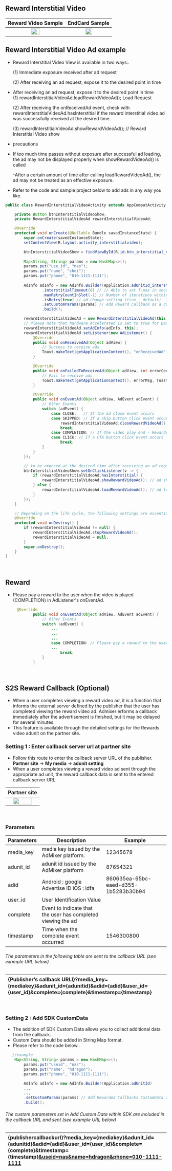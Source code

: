 ## Reward Interstitial Video

|                                                 Reward Video Sample                                                         | EndCard Sample
|:-------------------------------------------------------------------------------------------------------------------------:|:---:|
| <img src="https://github.com/Nasmedia-Tech/admixer_android_sdk_3.0/blob/main/images/reward.jpg"  width="40%" height="40%"/> |<img src="https://github.com/Nasmedia-Tech/admixer_android_sdk_3.0/blob/main/images/reward_endcard.jpg"  width="40%" height="40%"/>


## Reward Interstitial Video Ad example
- Reward Interstitial Video View is available in two ways:.

  (1) Immediate exposure received after ad request

  (2) After receiving an ad request, expose it to the desired point in time


- After receiving an ad request, expose it to the desired point in time  
  (1) rewardInterstitialVideoAd.loadRewardVideoAd(); Load Request

  (2) After receiving the onReceivedAd event, check with rewardInterstitialVideoAd.hasInterstitial if the reward interstitial video ad was successfully received at the desired time.
  
  (3) rewardInterstitialVideoAd.showRewardVideoAd(); // Reward Interstitial Video show


- precautions

- If too much time passes without exposure after successful ad loading, the ad may not be displayed properly when showRewardVideoAd() is called
  
  -After a certain amount of time after calling loadRewardVideoAd(), the ad may not be treated as an effective exposure.

- Refer to the code and sample project below to add ads in any way you like.
```java
public class RewardInterstitialVideoActivity extends AppCompatActivity {

    private Button btnInterstitialVideoShow;
    private RewardInterstitialVideoAd rewardInterstitialVideoAd;

    @Override
    protected void onCreate(@Nullable Bundle savedInstanceState) {
        super.onCreate(savedInstanceState);
        setContentView(R.layout.activity_interstitialvideo);

        btnInterstitialVideoShow = findViewById(R.id.btn_interstitial_video_show);
        
        Map<String, String> params = new HashMap<>();
        params.put("use_id", "nas");
        params.put("name", "choi");
        params.put("phone", "010-1111-1111");
		
        AdInfo adInfo = new AdInfo.Builder(Application.adUnitId_interstitialVideo) // adunit id issued by the AdMixer platform
                .interstitialTimeout(0) // // Able to set T-max in seconds (default: 0, 0 is treated as server designated time, server designated time: 20s)
                .maxRetryCountInSlot(-1) // Number of iterations within the reload time (-1 : infinity, 0 : no iterations, n : n iterations)
                .isRetry(true) // ad change setting (true - default). If false, callback immediately after one request
                .setCustomParams(params) // Add Reward Callback as a custom data map (Optional)
                .build();

        rewardInterstitialVideoAd = new RewardInterstitialVideoAd(this);
        // Please note that hardware Accelerated is set to true for Banner's parent activity to provide a smooth ad serving 
        rewardInterstitialVideoAd.setAdInfo(adInfo, this);
        rewardInterstitialVideoAd.setListener(new AdListener() {
            @Override
            public void onReceivedAd(Object adView) {
                // Success to receive ads
                Toast.makeText(getApplicationContext(), "onReceivedAd", Toast.LENGTH_SHORT).show();
            }

            @Override
            public void onFailedToReceiveAd(Object adView, int errorCode, String errorMsg) {
                // Fail to receive ads
                Toast.makeText(getApplicationContext(), errorMsg, Toast.LENGTH_SHORT).show();
            }

            @Override
            public void onEventAd(Object adView, AdEvent adEvent) {
                // Other Events
                switch (adEvent) {
                    case CLOSE:   // If the ad close event occurs
                    case SKIPPED: // If a Skip button click event occurs 
                        rewardInterstitialVideoAd.closeRewardVideoAd();
                        break;
                    case COMPLETION: // If the video play end - Rewards payment processing 
                    case CLICK: // If a CTA button click event occurs 
                        break;
                }
            }
        });

        // to be exposed at the desired time after receiving an ad request
        btnInterstitialVideoShow.setOnClickListener(v -> {
            if (rewardInterstitialVideoAd.hasInterstitial) {
                rewardInterstitialVideoAd.showRewardVideoAd(); // ad show
            } else {
                rewardInterstitialVideoAd.loadRewardVideoAd(); // ad load
            }
        });
    }

    // Depending on the life cycle, the following settings are essential.
    @Override
    protected void onDestroy() {
        if (rewardInterstitialVideoAd != null) {
            rewardInterstitialVideoAd.stopRewardVideoAd();
            rewardInterstitialVideoAd = null;
        }
        super.onDestroy();
    }
}
```
<br/>

## Reward
- Please pay a reward to the user when the video is played (COMPLETION) in AdListener's onEventAd.
```java
     @Override
            public void onEventAd(Object adView, AdEvent adEvent) {
                // Other Events
                switch (adEvent) {
                    ...
                    ...
                    ...
                    case COMPLETION: // Please pay a reward to the user when the video play is completed
                    ...
                        break;
                }
            }
```
<br/>

## S2S Reward Callback  (Optional)
- When a user completes viewing a reward video ad, it is a function that informs the external server defined by the publisher that the user has completed viewing the reward video ad.
  Admixer erforms a callback immediately after the advertisement is finished, but it may be delayed for several minutes.
- This feature is available through the detailed settings for the Rewards video adunit on the partner site.

### Setting 1 : Enter callback server url at partner site
- Follow this route to enter the callback server URL of the publisher.
  **Partner site** → **My media** → **adunit setting**
- When a user completes viewing a reward video ad sent through the appropriate ad unit, the reward callback data is sent to the entered callback server URL.

|                                                              Partner site                                                               |
|:----------------------------------------------------------------------------------------------------------------------------------:|
| <img src="https://github.com/Nasmedia-Tech/admixer_android_sdk_3.0/blob/main/images/settings.png"  width="80%" height="80%"/> |

<br/>

### Parameters
|Parameters| Description                            |Example|
|------|--------------------------------|---|
|media_key| media key issued by the AdMixer platform.         |12345678|
|adunit_id| adunit id issued by the AdMixer platform     |87654321|
|adid| Android : google Advertise ID iOS : idfa |860635ea-65bc-eaed-d355-1b5283b30b94|
|user_id| User Identification Value ||
|complete| Event to indicate that the user has completed viewing the ad ||
|timestamp| Time when the complete event occurred |1546300800|
###### The parameters in the following table are sent to the callback URL (see example URL below)

| {Publisher’s callback URLl}?media_key={mediakey}&adunit_id={adunitid}&adid={adid}&user_id={user_id}&complete={complete}&timestamp={timestamp} |
|:-----------------------------------------------------------------------------------------------------------------------------|

<br/>

### Setting 2 : Add SDK CustomData
- The addition of SDK Custom Data allows you to collect additional data from the callback.
- Custom Data should be added in String Map format.
- Please refer to the code below..
```java
   //example
    Map<String, String> params = new HashMap<>();
        params.put("useid", "nas");
        params.put("name", "hdragon");
        params.put("phone", "010-1111-1111");

        AdInfo adInfo = new AdInfo.Builder(Application.adUnitId)
        ...
        ...
        .setCustomParams(params) // Add Rewarded Callbacks CustomData as a String Map
        .build();

```

###### The custom parameters set in Add Custom Data within SDK are included in the callback URL and sent (see example URL below)


| {publishercallbackurl}?media_key={mediakey}&adunit_id={adunitid}&adid={adid}&user_id={user_id}&complete={complete}&timestamp={timestamp}<u>&useid=nas&name=hdragon&phone=010-1111-1111</u> |
|:----------------------------------------------------------------------------------------------------------------------------------------------------------------------------|
